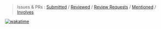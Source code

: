  > Issues & PRs : [Submitted](https://github.com/pulls?q=is%3Apr+author%3Ayoshinorin+archived%3Afalse+-user%3Ayoshinorin+is%3Aopen) /
 [Reviewed](https://github.com/pulls?q=is%3Apr+archived%3Afalse+reviewed-by%3Ayoshinorin+is%3Aclosed+-user%3Ayoshinorin+is%3Aopen) /
 [Review Requests](https://github.com/pulls?q=is%3Apr+archived%3Afalse+is%3Aclosed+review-requested%3Ayoshinorin+-user%3Ayoshinorin+is%3Aopen) /
 [Mentioned](https://github.com/pulls?q=is%3Apr+archived%3Afalse+is%3Aclosed+mentions%3Ayoshinorin+-user%3Ayoshinorin+is%3Aopen) /
 [Involves](https://github.com/pulls?q=archived%3Afalse+involves%3Ayoshinorin+-user%3Ayoshinorin+is%3Aopen)

[![wakatime](https://wakatime.com/badge/user/e6eb83ec-d834-4844-9b5a-e6355bee42e5.svg)](https://wakatime.com/@e6eb83ec-d834-4844-9b5a-e6355bee42e5)
